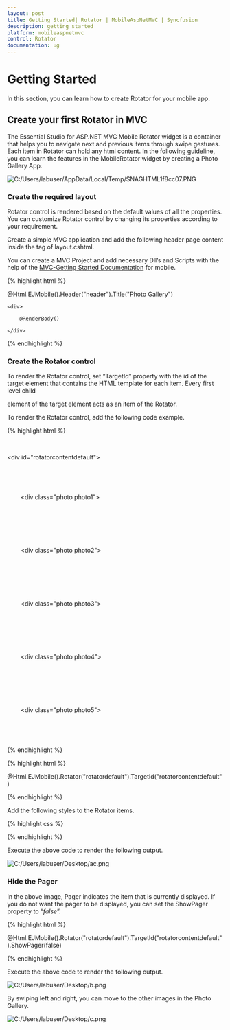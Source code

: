 ```yaml
---
layout: post
title: Getting Started| Rotator | MobileAspNetMVC | Syncfusion
description: getting started
platform: mobileaspnetmvc
control: Rotator
documentation: ug
---
```


# Getting Started

In this section, you can learn how to create Rotator for your mobile app.              

## Create your first Rotator in MVC

The Essential Studio for ASP.NET MVC Mobile Rotator widget is a container that helps you to navigate next and previous items through swipe gestures. Each item in Rotator can hold any html content. In the following guideline, you can learn the features in the MobileRotator widget by creating a Photo Gallery App.

![C:/Users/labuser/AppData/Local/Temp/SNAGHTML1f8cc07.PNG](Getting-Started_images/Getting-Started_img1.png)



### Create the required layout

Rotator control is rendered based on the default values of all the properties. You can customize Rotator control by changing its properties according to your requirement.  

Create a simple MVC application and add the following header page content inside the <Body> tag of layout.cshtml. 

You can create a MVC Project and add necessary Dll’s and Scripts with the help of the [MVC-Getting Started Documentation](http://help.syncfusion.com/aspnetmvc/captcha/getting-started#create-your-first-captcha-in-aspnet-mvc ) for mobile.

{% highlight html %}

<!-- header control -->

@Html.EJMobile().Header("header").Title("Photo Gallery")

<div id="content">

    <div>

        @RenderBody()

    </div>

</div>
{% endhighlight %}


### Create the Rotator control

To render the Rotator control, set “TargetId” property with the id of the target element that contains the HTML template for each item. Every first level child <div> element of the target element acts as an item of the Rotator. 

To render the Rotator control, add the following code example.

{% highlight html %}

    <!-- View Page Content -->

<div id="rotatorcontentdefault">

    <div>       

        <div class="photo photo1">

        </div>

    </div><div>       

        <div class="photo photo2">

        </div>

    </div><div>       

        <div class="photo photo3">

        </div>

    </div><div>       

        <div class="photo photo4">

        </div>

    </div><div>       

        <div class="photo photo5">

        </div>

    </div>

</div>

{% endhighlight %}

{% highlight html %}

<!-- Rotator control -->

@Html.EJMobile().Rotator("rotatordefault").TargetId("rotatorcontentdefault") 

{% endhighlight %}

Add the following styles to the Rotator items.


{% highlight css %}
<style type="text/css">

        .photo {

            background-position: center center;

            background-repeat: no-repeat;

            height: 100%;

            width: 100%;

            background-size:contain;

        }



        .photo1 {

            background-image: url(http://js.syncfusion.com/UG/Mobile/Content/rotator/tablet.jpg);

        }



        .photo2 {

            background-image: url(http://js.syncfusion.com/UG/Mobile/Content/rotator/rose.jpg);

        }



        .photo3 {

            background-image: url(http://js.syncfusion.com/UG/Mobile/Content/rotator/green.jpg);

        }



        .photo4 {

            background-image: url(http://js.syncfusion.com/UG/Mobile/Content/rotator/nature.jpg);

        }



        .photo5 {

            background-image: url(http://js.syncfusion.com/UG/Mobile/Content/rotator/snowfall.jpg);

        }

#content {

        height:500px;

        width:300px;

        margin:auto;

    }



</style>

{% endhighlight %}


Execute the above code to render the following output. 

![C:/Users/labuser/Desktop/ac.png](Getting-Started_images/Getting-Started_img2.png)



### Hide the Pager

In the above image, Pager indicates the item that is currently displayed. If you do not want the pager to be displayed,  you can set the ShowPager property to “_false_”.

{% highlight html %}

@Html.EJMobile().Rotator("rotatordefault").TargetId("rotatorcontentdefault").ShowPager(false)

{% endhighlight %}

Execute the above code to render the following output. 



![C:/Users/labuser/Desktop/b.png](Getting-Started_images/Getting-Started_img3.png)





By swiping left and right, you can move to the other images in the Photo Gallery.

![C:/Users/labuser/Desktop/c.png](Getting-Started_images/Getting-Started_img4.png)



